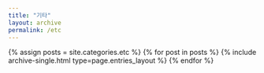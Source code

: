 ```yaml
---
title: "기타"
layout: archive
permalink: /etc
---
```



{% assign posts = site.categories.etc %}
{% for post in posts %} {% include archive-single.html type=page.entries_layout %} {% endfor %}